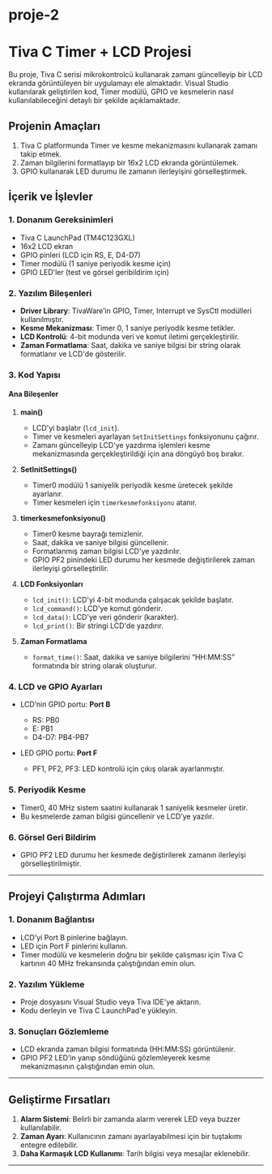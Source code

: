 # proje-2
# Tiva C Timer + LCD Projesi

Bu proje, Tiva C serisi mikrokontrolcü kullanarak zamanı güncelleyip bir LCD ekranda görüntüleyen bir uygulamayı ele almaktadır. Visual Studio kullanılarak geliştirilen kod, Timer modülü, GPIO ve kesmelerin nasıl kullanılabileceğini detaylı bir şekilde açıklamaktadır.

## Projenin Amaçları

1. Tiva C platformunda Timer ve kesme mekanizmasını kullanarak zamanı takip etmek.
2. Zaman bilgilerini formatlayıp bir 16x2 LCD ekranda görüntülemek.
3. GPIO kullanarak LED durumu ile zamanın ilerleyişini görselleştirmek.

## İçerik ve İşlevler

### 1. Donanım Gereksinimleri

- Tiva C LaunchPad (TM4C123GXL)
- 16x2 LCD ekran
- GPIO pinleri (LCD için RS, E, D4-D7)
- Timer modülü (1 saniye periyodik kesme için)
- GPIO LED'ler (test ve görsel geribildirim için)

### 2. Yazılım Bileşenleri

- **Driver Library**: TivaWare’in GPIO, Timer, Interrupt ve SysCtl modülleri kullanılmıştır.
- **Kesme Mekanizması**: Timer 0, 1 saniye periyodik kesme tetikler.
- **LCD Kontrolü**: 4-bit modunda veri ve komut iletimi gerçekleştirilir.
- **Zaman Formatlama**: Saat, dakika ve saniye bilgisi bir string olarak formatlanır ve LCD'de gösterilir.

### 3. Kod Yapısı

#### Ana Bileşenler

1. **main()**

   - LCD'yi başlatır (`lcd_init`).
   - Timer ve kesmeleri ayarlayan `SetInitSettings` fonksiyonunu çağırır.
   - Zamanı güncelleyip LCD'ye yazdırma işlemleri kesme mekanizmasında gerçekleştirildiği için ana döngüyö boş bırakır.

2. **SetInitSettings()**

   - Timer0 modülü 1 saniyelik periyodik kesme üretecek şekilde ayarlanır.
   - Timer kesmeleri için `timerkesmefonksiyonu` atanır.

3. **timerkesmefonksiyonu()**

   - Timer0 kesme bayrağı temizlenir.
   - Saat, dakika ve saniye bilgisi güncellenir.
   - Formatlanmış zaman bilgisi LCD'ye yazdırılır.
   - GPIO PF2 pinindeki LED durumu her kesmede değiştirilerek zaman ilerleyişi görselleştirilir.

4. **LCD Fonksiyonları**

   - `lcd_init()`: LCD'yi 4-bit modunda çalışacak şekilde başlatır.
   - `lcd_command()`: LCD'ye komut gönderir.
   - `lcd_data()`: LCD'ye veri gönderir (karakter).
   - `lcd_print()`: Bir stringi LCD'de yazdırır.

5. **Zaman Formatlama**

   - `format_time()`: Saat, dakika ve saniye bilgilerini “HH\:MM\:SS” formatında bir string olarak oluşturur.

### 4. LCD ve GPIO Ayarları

- LCD’nin GPIO portu: **Port B**

  - RS: PB0
  - E: PB1
  - D4-D7: PB4-PB7

- LED GPIO portu: **Port F**

  - PF1, PF2, PF3: LED kontrolü için çıkış olarak ayarlanmıştır.

### 5. Periyodik Kesme

- Timer0, 40 MHz sistem saatini kullanarak 1 saniyelik kesmeler üretir.
- Bu kesmelerde zaman bilgisi güncellenir ve LCD’ye yazılır.

### 6. Görsel Geri Bildirim

- GPIO PF2 LED durumu her kesmede değiştirilerek zamanın ilerleyişi görselleştirilmiştir.

---

## Projeyi Çalıştırma Adımları

### 1. Donanım Bağlantısı

- LCD’yi Port B pinlerine bağlayın.
- LED için Port F pinlerini kullanın.
- Timer modülü ve kesmelerin doğru bir şekilde çalışması için Tiva C kartının 40 MHz frekansında çalıştığından emin olun.

### 2. Yazılım Yükleme

- Proje dosyasını Visual Studio veya Tiva IDE'ye aktarın.
- Kodu derleyin ve Tiva C LaunchPad'e yükleyin.

### 3. Sonuçları Gözlemleme

- LCD ekranda zaman bilgisi formatında (HH\:MM\:SS) görüntülenir.
- GPIO PF2 LED’in yanıp söndüğünü gözlemleyerek kesme mekanizmasının çalıştığından emin olun.

---

## Geliştirme Fırsatları

1. **Alarm Sistemi**: Belirli bir zamanda alarm vererek LED veya buzzer kullanılabilir.
2. **Zaman Ayarı**: Kullanıcının zamanı ayarlayabilmesi için bir tuştakımı entegre edilebilir.
3. **Daha Karmaşık LCD Kullanımı**: Tarih bilgisi veya mesajlar eklenebilir.

---





